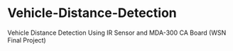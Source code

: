 # Vehicle-Distance-Detection
Vehicle Distance Detection Using IR Sensor and MDA-300 CA Board (WSN Final Project)
